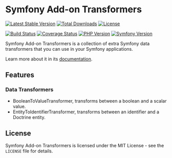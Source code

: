 # Symfony Add-on Transformers

[![Latest Stable Version](https://poser.pugx.org/darkwebdesign/symfony-addon-transformers/v/stable?format=flat)](https://packagist.org/packages/darkwebdesign/symfony-addon-transformers)
[![Total Downloads](https://poser.pugx.org/darkwebdesign/symfony-addon-transformers/downloads?format=flat)](https://packagist.org/packages/darkwebdesign/symfony-addon-transformers)
[![License](https://poser.pugx.org/darkwebdesign/symfony-addon-transformers/license?format=flat)](https://packagist.org/packages/darkwebdesign/symfony-addon-transformers)

[![Build Status](https://github.com/darkwebdesign/symfony-addon-transformers/actions/workflows/build.yaml/badge.svg?branch=7.2)](https://github.com/darkwebdesign/symfony-addon-transformers/actions/workflows/build.yaml)
[![Coverage Status](https://codecov.io/gh/darkwebdesign/symfony-addon-transformers/branch/7.2/graph/badge.svg)](https://codecov.io/gh/darkwebdesign/symfony-addon-transformers)
[![PHP Version](https://img.shields.io/badge/php-8.2%2B-777BB3.svg)](https://php.net/)
[![Symfony Version](https://img.shields.io/badge/symfony-7.2-93C74B.svg)](https://symfony.com/)

Symfony Add-on Transformers is a collection of extra Symfony data transformers that you can use in your Symfony
applications.

Learn more about it in its [documentation](https://darkwebdesign.github.io/symfony-addon-pack/docs/7.2).

## Features

### Data Transformers

* BooleanToValueTransformer, transforms between a boolean and a scalar value.
* EntityToIdentifierTransformer, transforms between an identifier and a Doctrine entity.

## License

Symfony Add-on Transformers is licensed under the MIT License - see the `LICENSE` file for details.
